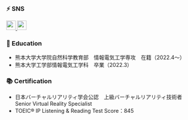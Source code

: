 <!---
- 👋 Hi, I’m @Tom4c3
- 👀 I’m interested in Virtual Reality.
- 🌱 I’m currently learning Unity, C#, and Control Engineering.
- 💞️ I’m looking to collaborate on VR developments.
- 📫 How to reach me : Twitter @T_4c3
--->

<!---
Tom4c3/Tom4c3 is a ✨ special ✨ repository because its `README.md` (this file) appears on your GitHub profile.
You can click the Preview link to take a look at your changes.
--->


### ⚡ SNS

<a href="http://twitter.com/T_4c3">
  <img height="25" src="https://img.shields.io/badge/Twitter--1DA1F2.svg?logo=twitter&style=for-the-badge&url=https%3A%2F%2Ftwitter.com%2Fxrdnk" />
</a>
<a href="https://qiita.com/T_4c3">
  <img height="25" src="https://img.shields.io/badge/Qiita--55C500.svg?logo=qiita&style=for-the-badge">
</a>


### 🏫 Education
* 熊本大学大学院自然科学教育部　情報電気工学専攻　在籍（2022.4～）
* 熊本大学工学部情報電気工学科　卒業（2022.3）

### 📚 Certification

* 日本バーチャルリアリティ学会公認　上級バーチャルリアリティ技術者 Senior Virtual Reality Specialist
* TOEIC® IP Listening & Reading Test Score：845

<!---
### 🗣️ LT / Session Talk

#### 2022

* 
--->
